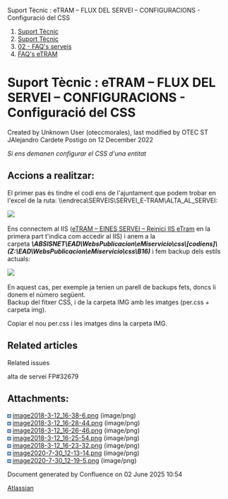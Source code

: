 Suport Tècnic : eTRAM – FLUX DEL SERVEI – CONFIGURACIONS - Configuració del CSS  

1.  [Suport Tècnic](index.html)
2.  [Suport Tècnic](13893782.html)
3.  [02 - FAQ's serveis](26313393.html)
4.  [FAQ's eTRAM](28705567.html)

Suport Tècnic : eTRAM – FLUX DEL SERVEI – CONFIGURACIONS - Configuració del CSS
===============================================================================

Created by Unknown User (oteccmorales), last modified by OTEC ST JAlejandro Cardete Postigo on 12 December 2022

_Si ens demanen configurar el CSS d'una entitat_

Accions a realitzar:
--------------------

El primer pas és tindre el codi ens de l'ajuntament que podem trobar en l'excel de la ruta: \\\\endreca\\SERVEIS\\SERVEI\_E-TRAM\\ALTA\_AL\_SERVEI:

![](attachments/41518289/41518295.png)

Ens connectem al IIS ([eTRAM – EINES SERVEI – Reinici IIS eTram](26313525.html) en la primera part t'indica com accedir al IIS) i anem a la carpeta _**\\ABSISNET\\EAD\\WebsPublicacion\\eMiservicio\\css\\\[codiens\]\\ (Z:\\EAD\\WebsPublicacion\\eMiservicio\\css\\B16)**_ i fem backup dels estils actuals:

![](attachments/41518289/41518296.png)

En aquest cas, per exemple ja tenien un parell de backups fets, doncs li donem el número següent.  
Backup del fitxer CSS, i de la carpeta IMG amb les imatges (per.css + carpeta img).

  

Copiar el nou per.css i les imatges dins la carpeta IMG.  

Related articles
----------------

  

Related issues

alta de servei FP#32679

Attachments:
------------

![](images/icons/bullet_blue.gif) [image2018-3-12\_16-38-6.png](attachments/41518289/41518290.png) (image/png)  
![](images/icons/bullet_blue.gif) [image2018-3-12\_16-28-44.png](attachments/41518289/41518291.png) (image/png)  
![](images/icons/bullet_blue.gif) [image2018-3-12\_16-26-46.png](attachments/41518289/41518292.png) (image/png)  
![](images/icons/bullet_blue.gif) [image2018-3-12\_16-25-54.png](attachments/41518289/41518293.png) (image/png)  
![](images/icons/bullet_blue.gif) [image2018-3-12\_16-23-32.png](attachments/41518289/41518294.png) (image/png)  
![](images/icons/bullet_blue.gif) [image2020-7-30\_12-13-14.png](attachments/41518289/41518295.png) (image/png)  
![](images/icons/bullet_blue.gif) [image2020-7-30\_12-19-5.png](attachments/41518289/41518296.png) (image/png)  

Document generated by Confluence on 02 June 2025 10:54

[Atlassian](http://www.atlassian.com/)